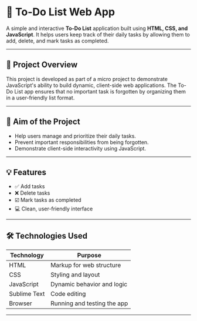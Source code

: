 # 📝 To-Do List Web App

A simple and interactive **To-Do List** application built using **HTML, CSS, and JavaScript**. It helps users keep track of their daily tasks by allowing them to add, delete, and mark tasks as completed.

---

## 📌 Project Overview

This project is developed as part of a micro project to demonstrate JavaScript's ability to build dynamic, client-side web applications. The To-Do List app ensures that no important task is forgotten by organizing them in a user-friendly list format.

---

## 🎯 Aim of the Project

- Help users manage and prioritize their daily tasks.
- Prevent important responsibilities from being forgotten.
- Demonstrate client-side interactivity using JavaScript.

---

## 💡 Features

- ✅ Add tasks
- ❌ Delete tasks
- ☑️ Mark tasks as completed
- 💻 Clean, user-friendly interface

---

## 🛠️ Technologies Used

| Technology   | Purpose                     |
|--------------|-----------------------------|
| HTML         | Markup for web structure     |
| CSS          | Styling and layout           |
| JavaScript   | Dynamic behavior and logic   |
| Sublime Text | Code editing                 |
| Browser      | Running and testing the app  |

---

